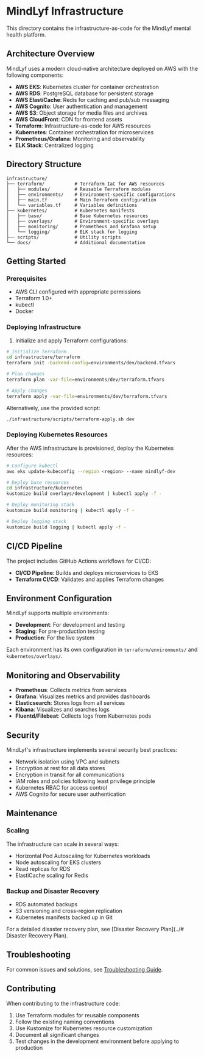 # MindLyf Infrastructure

This directory contains the infrastructure-as-code for the MindLyf mental health platform.

## Architecture Overview

MindLyf uses a modern cloud-native architecture deployed on AWS with the following components:

- **AWS EKS**: Kubernetes cluster for container orchestration
- **AWS RDS**: PostgreSQL database for persistent storage
- **AWS ElastiCache**: Redis for caching and pub/sub messaging
- **AWS Cognito**: User authentication and management
- **AWS S3**: Object storage for media files and archives
- **AWS CloudFront**: CDN for frontend assets
- **Terraform**: Infrastructure-as-code for AWS resources
- **Kubernetes**: Container orchestration for microservices
- **Prometheus/Grafana**: Monitoring and observability
- **ELK Stack**: Centralized logging

## Directory Structure

```
infrastructure/
├── terraform/           # Terraform IaC for AWS resources
│   ├── modules/         # Reusable Terraform modules
│   ├── environments/    # Environment-specific configurations
│   ├── main.tf          # Main Terraform configuration
│   └── variables.tf     # Variables definitions
├── kubernetes/          # Kubernetes manifests
│   ├── base/            # Base Kubernetes resources
│   ├── overlays/        # Environment-specific overlays
│   ├── monitoring/      # Prometheus and Grafana setup
│   └── logging/         # ELK stack for logging
├── scripts/             # Utility scripts
└── docs/                # Additional documentation
```

## Getting Started

### Prerequisites

- AWS CLI configured with appropriate permissions
- Terraform 1.0+
- kubectl
- Docker

### Deploying Infrastructure

1. Initialize and apply Terraform configurations:

```bash
# Initialize Terraform
cd infrastructure/terraform
terraform init -backend-config=environments/dev/backend.tfvars

# Plan changes
terraform plan -var-file=environments/dev/terraform.tfvars

# Apply changes
terraform apply -var-file=environments/dev/terraform.tfvars
```

Alternatively, use the provided script:

```bash
./infrastructure/scripts/terraform-apply.sh dev
```

### Deploying Kubernetes Resources

After the AWS infrastructure is provisioned, deploy the Kubernetes resources:

```bash
# Configure kubectl
aws eks update-kubeconfig --region <region> --name mindlyf-dev

# Deploy base resources
cd infrastructure/kubernetes
kustomize build overlays/development | kubectl apply -f -

# Deploy monitoring stack
kustomize build monitoring | kubectl apply -f -

# Deploy logging stack
kustomize build logging | kubectl apply -f -
```

## CI/CD Pipeline

The project includes GitHub Actions workflows for CI/CD:

- **CI/CD Pipeline**: Builds and deploys microservices to EKS
- **Terraform CI/CD**: Validates and applies Terraform changes

## Environment Configuration

MindLyf supports multiple environments:

- **Development**: For development and testing
- **Staging**: For pre-production testing
- **Production**: For the live system

Each environment has its own configuration in `terraform/environments/` and `kubernetes/overlays/`.

## Monitoring and Observability

- **Prometheus**: Collects metrics from services
- **Grafana**: Visualizes metrics and provides dashboards
- **Elasticsearch**: Stores logs from all services
- **Kibana**: Visualizes and searches logs
- **Fluentd/Filebeat**: Collects logs from Kubernetes pods

## Security

MindLyf's infrastructure implements several security best practices:

- Network isolation using VPC and subnets
- Encryption at rest for all data stores
- Encryption in transit for all communications
- IAM roles and policies following least privilege principle
- Kubernetes RBAC for access control
- AWS Cognito for secure user authentication

## Maintenance

### Scaling

The infrastructure can scale in several ways:

- Horizontal Pod Autoscaling for Kubernetes workloads
- Node autoscaling for EKS clusters
- Read replicas for RDS
- ElastiCache scaling for Redis

### Backup and Disaster Recovery

- RDS automated backups
- S3 versioning and cross-region replication
- Kubernetes manifests backed up in Git

For a detailed disaster recovery plan, see [Disaster Recovery Plan](../# Disaster Recovery Plan).

## Troubleshooting

For common issues and solutions, see [Troubleshooting Guide](docs/troubleshooting.md).

## Contributing

When contributing to the infrastructure code:

1. Use Terraform modules for reusable components
2. Follow the existing naming conventions
3. Use Kustomize for Kubernetes resource customization
4. Document all significant changes
5. Test changes in the development environment before applying to production 